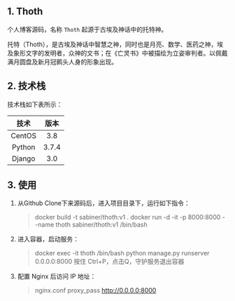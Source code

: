 ## 1. Thoth
个人博客源码，名称 `Thoth` 起源于古埃及神话中的托特神。

托特（Thoth），是古埃及神话中智慧之神，同时也是月亮、数学、医药之神，埃及象形文字的发明者，众神的文书；在《亡灵书》中被描绘为立姿审判者。以佩戴满月圆盘及新月冠鹮头人身的形象出现。

## 2. 技术栈

技术栈如下表所示：

|  技术  | 版本     |
| :----------: | :-----------:  |
|  CentOS  | 3.8     |
|  Python  | 3.7.4     |
|  Django    | 3.0    |

## 3. 使用

1. 从Github Clone下来源码后，进入项目目录下，运行如下指令：

    > docker build -t sabiner/thoth:v1 .
    > docker run -d -it -p 8000:8000 --name thoth sabiner/thoth:v1 /bin/bash

2. 进入容器，启动服务：
    > docker exec -it thoth /bin/bash
    > python manage.py runserver 0.0.0.0:8000
    按住 Ctrl+P，点击Q，守护服务退出容器
   
3. 配置 Nginx 后访问 IP 地址：
    
    > nginx.conf proxy_pass http://0.0.0.0:8000


